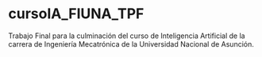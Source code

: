 # cursoIA_FIUNA_TPF
Trabajo Final para la culminación del curso de Inteligencia Artificial de la carrera de Ingeniería Mecatrónica de la Universidad Nacional de Asunción.
